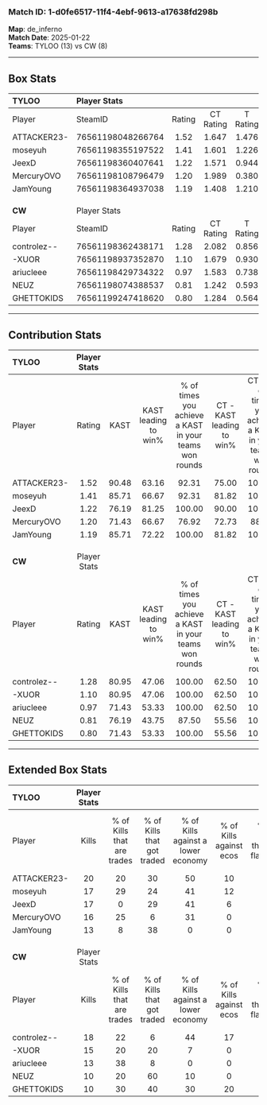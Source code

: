 ### Match ID: 1-d0fe6517-11f4-4ebf-9613-a17638fd298b  
**Map**: de_inferno  
**Match Date**: 2025-01-22  
**Teams**: TYLOO (13) vs CW (8)  

---  

## Box Stats  

| **TYLOO**   | Player Stats      |        |           |          |       |       |       |         |        |      |     |
| :- | :- | :-: | :-: | :-: | :-: | :-: | :-: | :-: | :-: | :-: | :-: |
| Player      | SteamID           | Rating | CT Rating | T Rating | KAST  |  ADR  | Kills | Assists | Deaths | K/D  | HS% |
| ATTACKER23- | 76561198048266764 |  1.52  |   1.647   |  1.476   | 90.48 | 88.5  |  20   |    5    |   13   | 1.54 | 40  |
| moseyuh     | 76561198355197522 |  1.41  |   1.601   |  1.226   | 85.71 | 100.6 |  17   |    7    |   13   | 1.31 | 47  |
| JeexD       | 76561198360407641 |  1.22  |   1.571   |  0.944   | 76.19 | 74.1  |  17   |    5    |   14   | 1.21 | 29  |
| MercuryOVO  | 76561198108796479 |  1.20  |   1.989   |  0.380   | 71.43 | 85.3  |  16   |    8    |   14   | 1.14 | 56  |
| JamYoung    | 76561198364937038 |  1.19  |   1.408   |  1.210   | 85.71 | 75.1  |  13   |    6    |   12   | 1.08 | 61  |
|             |                   |        |           |          |       |       |       |         |        |      |     |
|             |                   |        |           |          |       |       |       |         |        |      |     |
|             |                   |        |           |          |       |       |       |         |        |      |     |
| **CW**      | Player Stats      |        |           |          |       |       |       |         |        |      |     |
| Player      | SteamID           | Rating | CT Rating | T Rating | KAST  |  ADR  | Kills | Assists | Deaths | K/D  | HS% |
| controlez-- | 76561198362438171 |  1.28  |   2.082   |  0.856   | 80.95 | 79.0  |  18   |    3    |   15   | 1.20 | 38  |
| -XUOR       | 76561198937352870 |  1.10  |   1.679   |  0.930   | 80.95 | 88.9  |  15   |    5    |   19   | 0.79 | 53  |
| ariucleee   | 76561198429734322 |  0.97  |   1.583   |  0.738   | 71.43 | 71.3  |  13   |    7    |   16   | 0.81 | 69  |
| NEUZ        | 76561198074388537 |  0.81  |   1.242   |  0.593   | 76.19 | 61.3  |  10   |    4    |   17   | 0.59 | 90  |
| GHETTOKIDS  | 76561199247418620 |  0.80  |   1.284   |  0.564   | 71.43 | 53.1  |  10   |    8    |   16   | 0.63 | 60  |
---  

## Contribution Stats  

| **TYLOO**   | Player Stats |       |                      |                                                        |                           |                                                             |                          |                                                            |
| :- | :-: | :-: | :-: | :-: | :-: | :-: | :-: | :-: |
| Player      |    Rating    | KAST  | KAST leading to win% | % of times you achieve a KAST in your teams won rounds | CT - KAST leading to win% | CT - % of times you achieve a KAST in your teams won rounds | T - KAST leading to win% | T - % of times you achieve a KAST in your teams won rounds |
| ATTACKER23- |     1.52     | 90.48 |        63.16         |                         92.31                          |           75.00           |                           100.00                            |          42.86           |                           75.00                            |
| moseyuh     |     1.41     | 85.71 |        66.67         |                         92.31                          |           81.82           |                           100.00                            |          42.86           |                           75.00                            |
| JeexD       |     1.22     | 76.19 |        81.25         |                         100.00                         |           90.00           |                           100.00                            |          66.67           |                           100.00                           |
| MercuryOVO  |     1.20     | 71.43 |        66.67         |                         76.92                          |           72.73           |                            88.89                            |          50.00           |                           50.00                            |
| JamYoung    |     1.19     | 85.71 |        72.22         |                         100.00                         |           81.82           |                           100.00                            |          57.14           |                           100.00                           |
|             |              |       |                      |                                                        |                           |                                                             |                          |                                                            |
|             |              |       |                      |                                                        |                           |                                                             |                          |                                                            |
|             |              |       |                      |                                                        |                           |                                                             |                          |                                                            |
| **CW**      | Player Stats |       |                      |                                                        |                           |                                                             |                          |                                                            |
| Player      |    Rating    | KAST  | KAST leading to win% | % of times you achieve a KAST in your teams won rounds | CT - KAST leading to win% | CT - % of times you achieve a KAST in your teams won rounds | T - KAST leading to win% | T - % of times you achieve a KAST in your teams won rounds |
| controlez-- |     1.28     | 80.95 |        47.06         |                         100.00                         |           62.50           |                           100.00                            |          33.33           |                           100.00                           |
| -XUOR       |     1.10     | 80.95 |        47.06         |                         100.00                         |           62.50           |                           100.00                            |          33.33           |                           100.00                           |
| ariucleee   |     0.97     | 71.43 |        53.33         |                         100.00                         |           62.50           |                           100.00                            |          42.86           |                           100.00                           |
| NEUZ        |     0.81     | 76.19 |        43.75         |                         87.50                          |           55.56           |                           100.00                            |          28.57           |                           66.67                            |
| GHETTOKIDS  |     0.80     | 71.43 |        53.33         |                         100.00                         |           55.56           |                           100.00                            |          50.00           |                           100.00                           |
---  

## Extended Box Stats  

| **TYLOO**   | Player Stats |                            |                            |                                    |                         |                              |                                 |        |                             |                                     |                          |                               |                            |
| :- | :-: | :-: | :-: | :-: | :-: | :-: | :-: | :-: | :-: | :-: | :-: | :-: | :-: |
| Player      |    Kills     | % of Kills that are trades | % of Kills that got traded | % of Kills against a lower economy | % of Kills against ecos | % of Kills that are flawless | % of Kills that are close duels | Deaths | % of Deaths that get traded | % of Deaths against a lower economy | % of Deaths against ecos | % of Deaths that are flawless | % of Deaths that are close |
| ATTACKER23- |      20      |             20             |             30             |                 50                 |           10            |              70              |                5                |   13   |             15              |                 15                  |            0             |              77               |             8              |
| moseyuh     |      17      |             29             |             24             |                 41                 |           12            |              59              |               12                |   13   |              8              |                 23                  |            0             |              38               |             23             |
| JeexD       |      17      |             0              |             29             |                 41                 |            6            |              65              |                0                |   14   |             21              |                 14                  |            0             |              50               |             0              |
| MercuryOVO  |      16      |             25             |             6              |                 31                 |            0            |              63              |                0                |   14   |             29              |                 36                  |            7             |              57               |             0              |
| JamYoung    |      13      |             8              |             38             |                 0                  |            0            |              69              |                0                |   12   |             42              |                 33                  |            8             |              67               |             17             |
|             |              |                            |                            |                                    |                         |                              |                                 |        |                             |                                     |                          |                               |                            |
|             |              |                            |                            |                                    |                         |                              |                                 |        |                             |                                     |                          |                               |                            |
|             |              |                            |                            |                                    |                         |                              |                                 |        |                             |                                     |                          |                               |                            |
| **CW**      | Player Stats |                            |                            |                                    |                         |                              |                                 |        |                             |                                     |                          |                               |                            |
| Player      |    Kills     | % of Kills that are trades | % of Kills that got traded | % of Kills against a lower economy | % of Kills against ecos | % of Kills that are flawless | % of Kills that are close duels | Deaths | % of Deaths that get traded | % of Deaths against a lower economy | % of Deaths against ecos | % of Deaths that are flawless | % of Deaths that are close |
| controlez-- |      18      |             22             |             6              |                 44                 |           17            |              67              |               11                |   15   |             33              |                  7                  |            0             |              100              |             0              |
| -XUOR       |      15      |             20             |             20             |                 7                  |            0            |              73              |               13                |   19   |             32              |                 11                  |            0             |              53               |             0              |
| ariucleee   |      13      |             38             |             8              |                 0                  |            0            |              23              |               15                |   16   |             31              |                 13                  |            0             |              56               |             6              |
| NEUZ        |      10      |             20             |             60             |                 10                 |            0            |              60              |                0                |   17   |             12              |                 12                  |            0             |              59               |             12             |
| GHETTOKIDS  |      10      |             30             |             40             |                 30                 |           20            |              60              |                0                |   16   |             19              |                 19                  |            6             |              69               |             0              |
